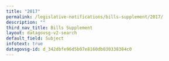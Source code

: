 ```yaml
---
title: "2017"
permalink: /legislative-notifications/bills-supplement/2017/
description: ""
third_nav_title: Bills Supplement
layout: datagovsg-v2-search
default_field: Subject
infotext: true
datagovsg-id: d_342dbfe96d5b07e8160db030338384c0
---
```

